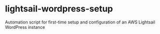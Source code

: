 # lightsail-wordpress-setup
Automation script for first-time setup and configuration of an AWS Lightsail WordPress instance
